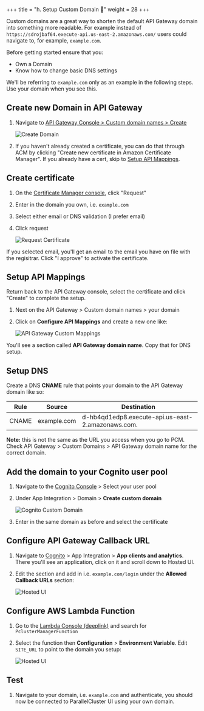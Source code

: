 +++
title = "h. Setup Custom Domain 🔗"
weight = 28
+++

Custom domains are a great way to shorten the default API Gateway domain into something more readable. For example instead of `https://sdrojbaf64.execute-api.us-east-2.amazonaws.com/` users could navigate to, for example, `example.com`.

Before getting started ensure that you:

* Own a Domain
* Know how to change basic DNS settings

We'll be referring to `example.com` only as an example in the following steps. Use your domain when you see this.

## Create new Domain in API Gateway

1. Navigate to [API Gateway Console > Custom domain names > Create](https://console.aws.amazon.com/apigateway/main/publish/domain-names/create?)

    ![Create Domain](08-custom-domain/create-domain.png)

2. If you haven't already created a certificate, you can do that through ACM by clicking "Create new certificate in Amazon Certificate Manager". If you already have a cert, skip to [Setup API Mappings](#setup-api-mappings).

## Create certificate

1. On the [Certificate Manager console](https://console.aws.amazon.com/acm/home), click "Request"
2. Enter in the domain you own, i.e. `example.com`
3. Select either email or DNS validation (I prefer email)
4. Click request

    ![Request Certificate](08-custom-domain/certificate.png)

If you selected email, you'll get an email to the email you have on file with the regisitrar. Click "I approve" to activate the certificate.

## Setup API Mappings

Return back to the API Gateway console, select the certificate and click "Create" to complete the setup.

1. Next on the API Gateway > Custom domain names > your domain
2. Click on **Configure API Mappings** and create a new one like:

    ![API Gateway Custom Mappings](08-custom-domain/api-mappings.png)

You'll see a section called **API Gateway domain name**. Copy that for DNS setup.

## Setup DNS

Create a DNS **CNAME** rule that points your domain to the API Gateway domain like so:

| Rule  | Source      | Destination                                       |
|-------|-------------|---------------------------------------------------|
| CNAME | example.com | d-hb4qd1edp8.execute-api.us-east-2.amazonaws.com. |

**Note:** this is not the same as the URL you access when you go to PCM. Check API Gateway > Custom Domains > API Gateway domain name for the correct domain.

## Add the domain to your Cognito user pool

1. Navigate to the [Cognito Console](https://console.aws.amazon.com/cognito/v2/idp/user-pools) > Select your user pool
2. Under App Integration > Domain > **Create custom domain**

    ![Cognito Custom Domain](08-custom-domain/cognito-custom-domain.png)

3. Enter in the same domain as before and select the certificate

## Configure API Gateway Callback URL

1. Navigate to [Cognito](https://console.aws.amazon.com/cognito/v2/idp/user-pools) > App Integration > **App clients and analytics**. There you'll see an application, click on it and scroll down to Hosted UI.
2. Edit the section and add in i.e. `example.com/login` under the **Allowed Callback URLs** section:

    ![Hosted UI](08-custom-domain/hosted-ui.png)

## Configure AWS Lambda Function

1. Go to the [Lambda Console (deeplink)](https://console.aws.amazon.com/lambda/home?#/functions?f0=true&fo=and&k0=functionName&n0=false&o0=%3A&op=and&v0=PclusterManagerFunction) and search for `PclusterManagerFunction`
2. Select the function then **Configuration** > **Environment Variable**. Edit `SITE_URL` to point to the domain you setup:

    ![Hosted UI](08-custom-domain/site-url.png)

## Test

1. Navigate to your domain, i.e. `example.com` and authenticate, you should now be connected to ParallelCluster UI using your own domain.